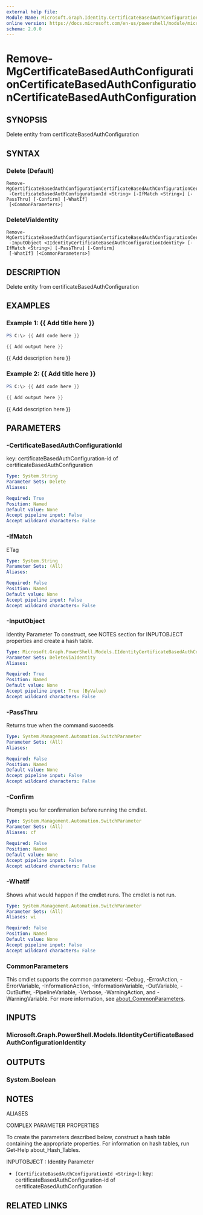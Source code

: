 ```yaml
---
external help file:
Module Name: Microsoft.Graph.Identity.CertificateBasedAuthConfiguration
online version: https://docs.microsoft.com/en-us/powershell/module/microsoft.graph.identity.certificatebasedauthconfiguration/remove-mgcertificatebasedauthconfigurationcertificatebasedauthconfigurationcertificatebasedauthconfiguration
schema: 2.0.0
---
```


# Remove-MgCertificateBasedAuthConfigurationCertificateBasedAuthConfigurationCertificateBasedAuthConfiguration

## SYNOPSIS
Delete entity from certificateBasedAuthConfiguration

## SYNTAX

### Delete (Default)
```
Remove-MgCertificateBasedAuthConfigurationCertificateBasedAuthConfigurationCertificateBasedAuthConfiguration
 -CertificateBasedAuthConfigurationId <String> [-IfMatch <String>] [-PassThru] [-Confirm] [-WhatIf]
 [<CommonParameters>]
```

### DeleteViaIdentity
```
Remove-MgCertificateBasedAuthConfigurationCertificateBasedAuthConfigurationCertificateBasedAuthConfiguration
 -InputObject <IIdentityCertificateBasedAuthConfigurationIdentity> [-IfMatch <String>] [-PassThru] [-Confirm]
 [-WhatIf] [<CommonParameters>]
```

## DESCRIPTION
Delete entity from certificateBasedAuthConfiguration

## EXAMPLES

### Example 1: {{ Add title here }}
```powershell
PS C:\> {{ Add code here }}

{{ Add output here }}
```

{{ Add description here }}

### Example 2: {{ Add title here }}
```powershell
PS C:\> {{ Add code here }}

{{ Add output here }}
```

{{ Add description here }}

## PARAMETERS

### -CertificateBasedAuthConfigurationId
key: certificateBasedAuthConfiguration-id of certificateBasedAuthConfiguration

```yaml
Type: System.String
Parameter Sets: Delete
Aliases:

Required: True
Position: Named
Default value: None
Accept pipeline input: False
Accept wildcard characters: False
```

### -IfMatch
ETag

```yaml
Type: System.String
Parameter Sets: (All)
Aliases:

Required: False
Position: Named
Default value: None
Accept pipeline input: False
Accept wildcard characters: False
```

### -InputObject
Identity Parameter
To construct, see NOTES section for INPUTOBJECT properties and create a hash table.

```yaml
Type: Microsoft.Graph.PowerShell.Models.IIdentityCertificateBasedAuthConfigurationIdentity
Parameter Sets: DeleteViaIdentity
Aliases:

Required: True
Position: Named
Default value: None
Accept pipeline input: True (ByValue)
Accept wildcard characters: False
```

### -PassThru
Returns true when the command succeeds

```yaml
Type: System.Management.Automation.SwitchParameter
Parameter Sets: (All)
Aliases:

Required: False
Position: Named
Default value: None
Accept pipeline input: False
Accept wildcard characters: False
```

### -Confirm
Prompts you for confirmation before running the cmdlet.

```yaml
Type: System.Management.Automation.SwitchParameter
Parameter Sets: (All)
Aliases: cf

Required: False
Position: Named
Default value: None
Accept pipeline input: False
Accept wildcard characters: False
```

### -WhatIf
Shows what would happen if the cmdlet runs.
The cmdlet is not run.

```yaml
Type: System.Management.Automation.SwitchParameter
Parameter Sets: (All)
Aliases: wi

Required: False
Position: Named
Default value: None
Accept pipeline input: False
Accept wildcard characters: False
```

### CommonParameters
This cmdlet supports the common parameters: -Debug, -ErrorAction, -ErrorVariable, -InformationAction, -InformationVariable, -OutVariable, -OutBuffer, -PipelineVariable, -Verbose, -WarningAction, and -WarningVariable. For more information, see [about_CommonParameters](http://go.microsoft.com/fwlink/?LinkID=113216).

## INPUTS

### Microsoft.Graph.PowerShell.Models.IIdentityCertificateBasedAuthConfigurationIdentity

## OUTPUTS

### System.Boolean

## NOTES

ALIASES

COMPLEX PARAMETER PROPERTIES

To create the parameters described below, construct a hash table containing the appropriate properties. For information on hash tables, run Get-Help about_Hash_Tables.


INPUTOBJECT <IIdentityCertificateBasedAuthConfigurationIdentity>: Identity Parameter
  - `[CertificateBasedAuthConfigurationId <String>]`: key: certificateBasedAuthConfiguration-id of certificateBasedAuthConfiguration

## RELATED LINKS

